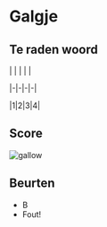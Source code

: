 # Galgje

## Te raden woord

| | | | |

|-|-|-|-|

|1|2|3|4|

## Score
![gallow](./images/2.png)

## Beurten

* B  
* Fout!  

